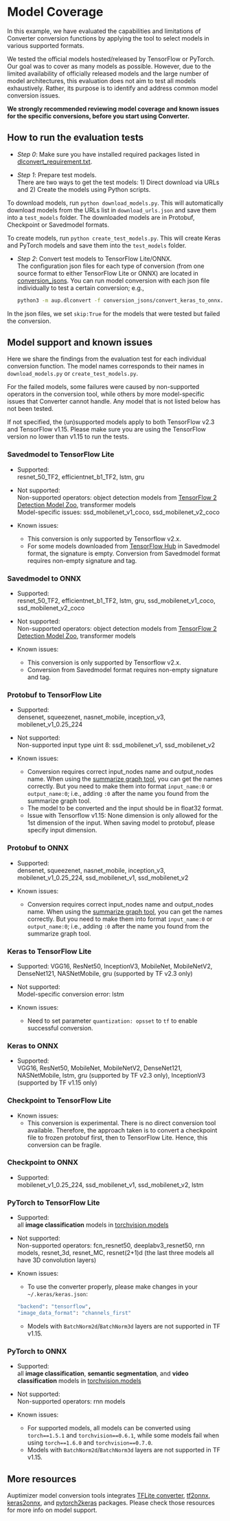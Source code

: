 # Model Coverage
In this example, we have evaluated the capabilities and limitations of Converter conversion functions by applying the tool to select models in various supported formats.  

We tested the official models hosted/released by TensorFlow or PyTorch. Our goal was to cover as many models as possible. However, due to the limited availability of officially released models and the large number of model architectures, this evaluation does not aim to test all models exhaustively. Rather, its purpose is to identify and address common model conversion issues.

**We strongly recommended reviewing model coverage and known issues for the specific conversions, before you start using Converter.**

## How to run the evaluation tests
- *Step 0*: Make sure you have installed required packages listed in [dlconvert_requirement.txt](../dlconvert_requirements.txt).  

- *Step 1*: Prepare test models.   
There are two ways to get the test models: 1) Direct download via URLs and 2) Create the models using Python scripts.  

To download models, run `python download_models.py`. This will automatically download models from the URLs list in `download_urls.json` and save them into a `test_models` folder. The downloaded models are in Protobuf, Checkpoint or Savedmodel formats.  

To create models, run `python create_test_models.py`. This will create Keras and PyTorch models and save them into the `test_models` folder.

- *Step 2*: Convert test models to TensorFlow Lite/ONNX.  
The configuration json files for each type of conversion (from one source format to either TensorFlow Lite or ONNX) are located in [conversion_jsons](/conversion_jsons). You can run model conversion with each json file individually to test a certain conversion; e.g., 
   ```bash
   python3 -m aup.dlconvert -f conversion_jsons/convert_keras_to_onnx.json
   ```
In the json files, we set `skip:True` for the models that were tested but failed the conversion.

## Model support and known issues
Here we share the findings from the evaluation test for each individual conversion function. The model names corresponds to their names in `download_models.py` or `create_test_models.py`.

For the failed models, some failures were caused by non-supported operators in the conversion tool, while others by more model-specific issues that Converter cannot handle. Any model that is not listed below has not been tested.

If not specified, the (un)supported models apply to both TensorFlow v2.3 and TensorFlow v1.15. Please make sure you are using the TensorFlow version no lower than v1.15 to run the tests.



### Savedmodel to TensorFlow Lite
- Supported:  
resnet_50_TF2, efficientnet_b1_TF2, lstm, gru

- Not supported:  
Non-supported operators: object detection models from [TensorFlow 2 Detection Model Zoo](https://github.com/tensorflow/models/blob/master/research/object_detection/g3doc/tf2_detection_zoo.md), transformer models  
Model-specific issues: ssd_mobilenet_v1_coco, ssd_mobilenet_v2_coco

- Known issues:  
  - This conversion is only supported by Tensorflow v2.x.   
  - For some models downloaded from [TensorFlow Hub](https://tfhub.dev/) in Savedmodel format, the signature is empty. Conversion from Savedmodel format requires non-empty signature and tag.

### Savedmodel to ONNX
- Supported:  
resnet_50_TF2, efficientnet_b1_TF2, lstm, gru, ssd_mobilenet_v1_coco, ssd_mobilenet_v2_coco

- Not supported:  
Non-supported operators: object detection models from [TensorFlow 2 Detection Model Zoo](https://github.com/tensorflow/models/blob/master/research/object_detection/g3doc/tf2_detection_zoo.md), transformer models

- Known issues:   
  - This conversion is only supported by Tensorflow v2.x.   
  - Conversion from Savedmodel format requires non-empty signature and tag.

### Protobuf to TensorFlow Lite
- Supported:  
densenet, squeezenet, nasnet_mobile, inception_v3, mobilenet_v1_0.25_224  

- Not supported:  
Non-supported input type uint 8: ssd_mobilenet_v1, ssd_mobilenet_v2

- Known issues:  
  - Conversion requires correct input_nodes name and output_nodes name. When using the [summarize graph tool](https://github.com/tensorflow/tensorflow/tree/master/tensorflow/tools/graph_transforms#inspecting-graphs), you can get the names correctly. But you need to make them into format `input_name:0` or `output_name:0`; i.e., adding `:0` after the name you found from the summarize graph tool.
  - The model to be converted and the input should be in float32 format.
  - Issue with Tensorflow v1.15: None dimension is only allowed for the 1st dimension of the input. When saving model to protobuf, please specify input dimension.

### Protobuf to ONNX
- Supported:  
densenet, squeezenet, nasnet_mobile, inception_v3, mobilenet_v1_0.25_224, ssd_mobilenet_v1, ssd_mobilenet_v2

- Known issues:  
  - Conversion requires correct input_nodes name and output_nodes name. When using the [summarize graph tool](https://github.com/tensorflow/tensorflow/tree/master/tensorflow/tools/graph_transforms#inspecting-graphs), you can get the names correctly. But you need to make them into format `input_name:0` or `output_name:0`; i.e., adding `:0` after the name you found from the summarize graph tool.

### Keras to TensorFlow Lite
- Supported: 
VGG16, ResNet50, InceptionV3, MobileNet, MobileNetV2, DenseNet121, NASNetMobile, gru (supported by TF v2.3 only)

- Not supported:  
Model-specific conversion error: lstm

- Known issues:
  - Need to set parameter `quantization: opsset` to `tf` to enable successful conversion.

### Keras to ONNX
- Supported:  
VGG16, ResNet50, MobileNet, MobileNetV2, DenseNet121, NASNetMobile, lstm, gru (supported by TF v2.3 only), InceptionV3 (supported by TF v1.15 only)

### Checkpoint to TensorFlow Lite
- Known issues:
  - This conversion is experimental. There is no direct conversion tool available. Therefore, the approach taken is to convert a checkpoint file to frozen protobuf first, then to TensorFlow Lite. Hence, this conversion can be fragile. 

### Checkpoint to ONNX
- Supported:  
mobilenet_v1_0.25_224, ssd_mobilenet_v1, ssd_mobilenet_v2, lstm

### PyTorch to TensorFlow Lite
- Supported:  
all **image classification** models in [torchvision.models](https://pytorch.org/docs/stable/torchvision/models.html#)

- Not supported:  
Non-supported operators: fcn_resnet50, deeplabv3_resnet50, rnn models, resnet_3d, resnet_MC, resnet(2+1)d (the last three models all have 3D convolution layers)

- Known issues:  
  - To use the converter properly, please make changes in your `~/.keras/keras.json`: 
  ```bash
  "backend": "tensorflow", 
  "image_data_format": "channels_first"
  ```
  - Models with `BatchNorm2d`/`BatchNorm3d` layers are not supported in TF v1.15.

### PyTorch to ONNX
- Supported:  
all **image classification**, **semantic segmentation**, and **video classification** models in [torchvision.models](https://pytorch.org/docs/stable/torchvision/models.html#)

- Not supported:  
Non-supported operators: rnn models

- Known issues:
  - For supported models, all models can be converted using `torch==1.5.1` and `torchvision==0.6.1`, while some models fail when using `torch==1.6.0` and `torchvision==0.7.0`.
  - Models with `BatchNorm2d`/`BatchNorm3d` layers are not supported in TF v1.15.

## More resources
Auptimizer model conversion tools integrates [TFLite converter](https://www.tensorflow.org/lite/convert), [tf2onnx](https://github.com/onnx/tensorflow-onnx), [keras2onnx](https://github.com/onnx/keras-onnx), and [pytorch2keras](https://github.com/nerox8664/pytorch2keras) packages. Please check those resources for more info on model support.
